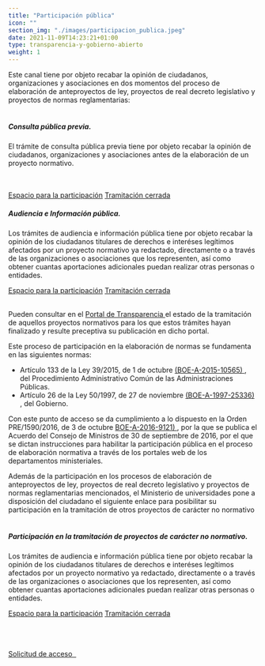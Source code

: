 ```yaml
---
title: "Participación pública"
icon: ""
section_img: "./images/participacion_publica.jpeg"
date: 2021-11-09T14:23:21+01:00
type: transparencia-y-gobierno-abierto
weight: 1
---
```

Este canal tiene por objeto recabar la opinión de ciudadanos, organizaciones y asociaciones en dos momentos del proceso de elaboración de anteproyectos de ley, proyectos de real decreto legislativo y proyectos de normas reglamentarias:  
<br>
<div class="row">
                    <div class="col-md-6 public_info">
                        <div class="card">
                            <div class="card-body">
                                <div class="content">
                                    <h5 class="card-title">Consulta pública previa.</h5>
                                    <p class="card-text">
                                        El trámite de consulta pública previa tiene por objeto recabar la opinión de ciudadanos, organizaciones y asociaciones antes de la elaboración de un proyecto normativo.<br><br><br>
                                    </p>
                                </div>
                                <div class="box_buttons">
                                    <div class="btn-group" role="group">
										<a href="{{<siteurl>}}tu-administracion/transparencia-y-gobierno-abierto/consulta-publica-espacio-participacion" type="button" class="btn btn-primary btn_present disabled" disabled>Espacio para la participación</a>
                                        <a href="{{<siteurl>}}tu-administracion/transparencia-y-gobierno-abierto/consulta-previa" type="button" class="btn btn-primary btn_present">Tramitación cerrada</a>
                                    </div>
                                </div>
                            </div>
                        </div>
                    </div>
                    <div class="col-md-6 public_info">
                        <div class="card">
                            <div class="card-body">
                                <div class="content">
                                    <h5 class="card-title">Audiencia e Información pública.</h5>
                                    <p class="card-text">
                                        Los trámites de audiencia e información pública tiene por objeto recabar la opinión de los ciudadanos titulares de derechos e interéses legítimos afectados por un proyecto normativo ya redactado, directamente o a través de las organizaciones o asociaciones que los representen, así como obtener cuantas aportaciones adicionales puedan realizar otras personas o entidades.
                                    </p>
                                </div>
                                <div class="box_buttons">
                                    <div class="btn-group" role="group">
										<a href="{{<siteurl>}}tu-administracion/transparencia-y-gobierno-abierto/audiencia-publica-espacio-participacion" type="button" class="btn btn-primary btn_present disabled" disabled>Espacio para la participación</a>
                                        <a href="{{<siteurl>}}tu-administracion/transparencia-y-gobierno-abierto/Audiencia-previa" type="button" class="btn btn-primary btn_present">Tramitación cerrada</a>
                                    </div>
                                </div>
                            </div>
                        </div>
                    </div>
                </div>
<br>

Pueden consultar en el <a href="https://transparencia.gob.es/transparencia/transparencia_Home/index/ParticipacionCiudadana/ParticipacionProyectosNormativos.html" target="_blank">Portal de Transparencia <i class="fas fa-external-link-alt"></i></a> el estado de la tramitación de aquellos proyectos normativos para los que estos trámites hayan finalizado y resulte preceptiva su publicación en dicho portal.  

Este proceso de participación en la elaboración de normas se fundamenta en las siguientes normas:  

- Artículo 133 de la Ley 39/2015, de 1 de octubre <a href="https://boe.es/buscar/act.php?id=BOE-A-2015-10565" target="_blank"> (BOE-A-2015-10565) <i class="fas fa-external-link-alt"></i></a>, del Procedimiento Administrativo Común de las Administraciones Públicas.  
- Artículo 26 de la Ley 50/1997, de 27 de noviembre <a href="https://boe.es/buscar/act.php?id=BOE-A-1997-25336" target="_blank">(BOE-A-1997-25336) <i class="fas fa-external-link-alt"></i></a>, del Gobierno.  

Con este punto de acceso se da cumplimiento a lo dispuesto en la Orden PRE/1590/2016, de 3 de octubre <a href="https://boe.es/buscar/doc.php?id=BOE-A-2016-9121" target="_blank">BOE-A-2016-9121) <i class="fas fa-external-link-alt"></i></a>, por la que se publica el Acuerdo del Consejo de Ministros de 30 de septiembre de 2016, por el que se dictan instrucciones para habilitar la participación pública en el proceso de elaboración normativa a través de los portales web de los departamentos ministeriales.  

Además de la participación en los procesos de elaboración de anteproyectos de ley, proyectos de real decreto legislativo y proyectos de normas reglamentarias mencionados, el Ministerio de universidades pone a disposición del ciudadano el siguiente enlace para posibilitar su participación en la tramitación de otros proyectos de carácter no normativo
<br><br>
				 <div class="row">
                    <div class="col-md-6 public_info">
                        <div class="card">
                            <div class="card-body">
                                <div class="content">
                                    <h5 class="card-title">Participación en la tramitación de proyectos de carácter no normativo.</h5>
                                    <p class="card-text">
                                        Los trámites de audiencia e información pública tiene por objeto recabar la opinión de los ciudadanos titulares de derechos e interéses legítimos afectados por un proyecto normativo ya redactado, directamente o a través de las organizaciones o asociaciones que los representen, así como obtener cuantas aportaciones adicionales puedan realizar otras personas o entidades.
                                    </p>
                                </div>
                                <div class="box_buttons">
                                    <div class="btn-group" role="group">
                                        <a href="{{<siteurl>}}tu-administracion/transparencia-y-gobierno-abierto/otros-participacion" type="button" class="btn btn-primary btn_present disabled" disabled>Espacio para la participación</a>
										<a href="{{<siteurl>}}tu-administracion/transparencia-y-gobierno-abierto/Otros-tramitacion-cerrada" type="button" class="btn btn-primary btn_present">Tramitación cerrada</a>
                                    </div>
                                </div>
                            </div>
                        </div>
                    </div>
<br><br>
<div class="row">	<div class="col-5 box_buttons">&nbsp;</div>
                    <div class="col-7 box_buttons">
                        <a href="{{< siteurl >}}documentos/PDF/Denegatoria3T.pdf" type="button" class="btn btn_outline_blue" target="_blank">Solicitud de acceso &nbsp;<i class="fal fa-file-pdf"></i></a>
                    </div>
                </div>
